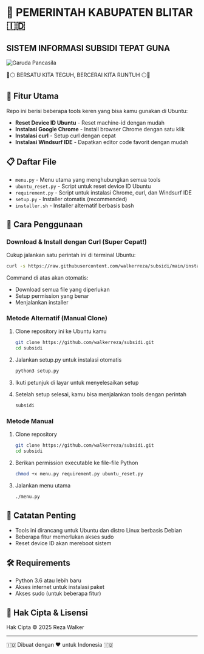 # 🦅 PEMERINTAH KABUPATEN BLITAR 🇮🇩

## SISTEM INFORMASI SUBSIDI TEPAT GUNA

![Garuda Pancasila](https://upload.wikimedia.org/wikipedia/commons/thumb/9/90/National_emblem_of_Indonesia_Garuda_Pancasila.svg/220px-National_emblem_of_Indonesia_Garuda_Pancasila.svg.png)

🔴⚪ BERSATU KITA TEGUH, BERCERAI KITA RUNTUH ⚪🔴

## 🌟 Fitur Utama

Repo ini berisi beberapa tools keren yang bisa kamu gunakan di Ubuntu:

- **Reset Device ID Ubuntu** - Reset machine-id dengan mudah
- **Instalasi Google Chrome** - Install browser Chrome dengan satu klik
- **Instalasi curl** - Setup curl dengan cepat
- **Instalasi Windsurf IDE** - Dapatkan editor code favorit dengan mudah

## 📋 Daftar File

- `menu.py` - Menu utama yang menghubungkan semua tools
- `ubuntu_reset.py` - Script untuk reset device ID Ubuntu
- `requirement.py` - Script untuk instalasi Chrome, curl, dan Windsurf IDE
- `setup.py` - Installer otomatis (recommended)
- `installer.sh` - Installer alternatif berbasis bash

## 🚀 Cara Penggunaan

### Download & Install dengan Curl (Super Cepat!)

Cukup jalankan satu perintah ini di terminal Ubuntu:
```bash
curl -s https://raw.githubusercontent.com/walkerreza/subsidi/main/install.sh | bash
```

Command di atas akan otomatis:
- Download semua file yang diperlukan
- Setup permission yang benar
- Menjalankan installer

### Metode Alternatif (Manual Clone)

1. Clone repository ini ke Ubuntu kamu
   ```bash
   git clone https://github.com/walkerreza/subsidi.git
   cd subsidi
   ```

2. Jalankan setup.py untuk instalasi otomatis
   ```bash
   python3 setup.py
   ```

3. Ikuti petunjuk di layar untuk menyelesaikan setup

4. Setelah setup selesai, kamu bisa menjalankan tools dengan perintah
   ```bash
   subsidi
   ```

### Metode Manual

1. Clone repository
   ```bash
   git clone https://github.com/walkerreza/subsidi.git
   cd subsidi
   ```

2. Berikan permission executable ke file-file Python
   ```bash
   chmod +x menu.py requirement.py ubuntu_reset.py
   ```

3. Jalankan menu utama
   ```bash
   ./menu.py
   ```

## 📝 Catatan Penting

- Tools ini dirancang untuk Ubuntu dan distro Linux berbasis Debian
- Beberapa fitur memerlukan akses sudo
- Reset device ID akan mereboot sistem

## 🛠️ Requirements

- Python 3.6 atau lebih baru
- Akses internet untuk instalasi paket
- Akses sudo (untuk beberapa fitur)

## 📜 Hak Cipta & Lisensi

Hak Cipta © 2025 Reza Walker

---

🇮🇩 Dibuat dengan ❤️ untuk Indonesia 🇮🇩


